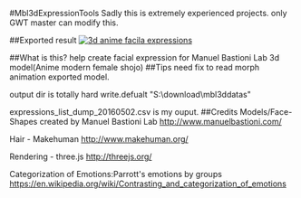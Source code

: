 #Mbl3dExpressionTools
Sadly this is extremely experienced projects. only GWT master can modify this.

##Exported result
[![3d anime facila expressions](https://img.youtube.com/vi/DhPRqh_A7wM/0.jpg)](https://www.youtube.com/embed/videoseries?list=PLS18zPq9Qkih-en3rZ6RF5ocso9gmJerH)

##What is this?
help create facial expression for Manuel Bastioni Lab 3d model(Anime modern female shojo)
##Tips
need fix to read morph animation exported model.

output dir is totally hard write.defualt "S:\download\mbl3ddatas"

expressions_list_dump_20160502.csv is my ouput.
##Credits
Models/Face-Shapes created by Manuel Bastioni Lab 
http://www.manuelbastioni.com/

Hair - Makehuman
http://www.makehuman.org/

Rendering - three.js
http://threejs.org/

Categorization of Emotions:Parrott's emotions by groups
https://en.wikipedia.org/wiki/Contrasting_and_categorization_of_emotions